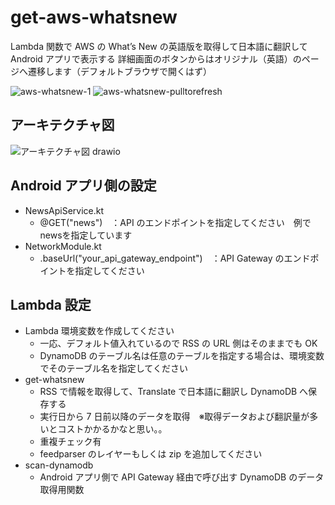 # get-aws-whatsnew

Lambda 関数で AWS の What’s New の英語版を取得して日本語に翻訳して Android アプリで表示する
詳細画面のボタンからはオリジナル（英語）のページへ遷移します（デフォルトブラウザで開くはず）

![aws-whatsnew-1](https://github.com/user-attachments/assets/23baf1d6-f6f2-41d3-8c79-29f97632f952)
![aws-whatsnew-pulltorefresh](https://github.com/user-attachments/assets/088b76be-de24-4af4-b9f8-f6de01e1d4fe)

## アーキテクチャ図
![アーキテクチャ図 drawio](https://github.com/user-attachments/assets/85bda7e7-afe5-4adf-b8ec-a969886313c3)

## Android アプリ側の設定

- NewsApiService.kt
  - @GET("news")　：API のエンドポイントを指定してください　例でnewsを指定しています
- NetworkModule.kt
  - .baseUrl("your_api_gateway_endpoint")　：API Gateway のエンドポイントを指定してください

## Lambda 設定

- Lambda 環境変数を作成してください
  - 一応、デフォルト値入れているので RSS の URL 側はそのままでも OK
  - DynamoDB のテーブル名は任意のテーブルを指定する場合は、環境変数でそのテーブル名を指定してください
- get-whatsnew
  - RSS で情報を取得して、Translate で日本語に翻訳し DynamoDB へ保存する
  - 実行日から 7 日前以降のデータを取得　※取得データおよび翻訳量が多いとコストかかるかなと思い。。
  - 重複チェック有
  - feedparser のレイヤーもしくは zip を追加してください
- scan-dynamodb
  - Android アプリ側で API Gateway 経由で呼び出す DynamoDB のデータ取得用関数
